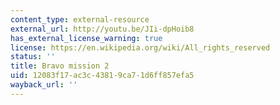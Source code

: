 ```yaml
---
content_type: external-resource
external_url: http://youtu.be/JIi-dpHoib8
has_external_license_warning: true
license: https://en.wikipedia.org/wiki/All_rights_reserved
status: ''
title: Bravo mission 2
uid: 12083f17-ac3c-4381-9ca7-1d6ff857efa5
wayback_url: ''
---
```

